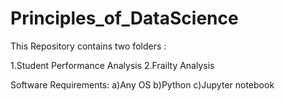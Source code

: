 # Principles_of_DataScience
This Repository contains two folders :

1.Student Performance Analysis 2.Frailty Analysis

Software Requirements: a)Any OS b)Python c)Jupyter notebook
